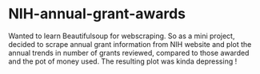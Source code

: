 # NIH-annual-grant-awards

Wanted to learn Beautifulsoup for webscraping. So as a mini project, decided to scrape annual grant information from NIH website and plot the annual trends in number of grants reviewed, compared to those awarded and the pot of money used. The resulting plot was kinda depressing !
